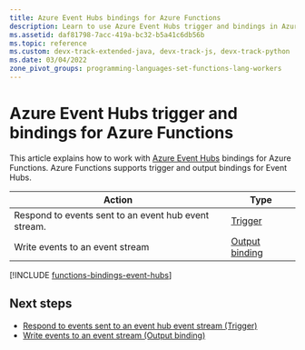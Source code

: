 ```yaml
---
title: Azure Event Hubs bindings for Azure Functions
description: Learn to use Azure Event Hubs trigger and bindings in Azure Functions.
ms.assetid: daf81798-7acc-419a-bc32-b5a41c6db56b
ms.topic: reference
ms.custom: devx-track-extended-java, devx-track-js, devx-track-python
ms.date: 03/04/2022
zone_pivot_groups: programming-languages-set-functions-lang-workers
---
```


# Azure Event Hubs trigger and bindings for Azure Functions

This article explains how to work with [Azure Event Hubs](../event-hubs/event-hubs-about.md) bindings for Azure Functions. Azure Functions supports trigger and output bindings for Event Hubs.

| Action | Type |
|--------|------|
| Respond to events sent to an event hub event stream. | [Trigger](./functions-bindings-event-hubs-trigger.md) |
| Write events to an event stream | [Output binding](./functions-bindings-event-hubs-output.md) |

[!INCLUDE [functions-bindings-event-hubs](../../includes/functions-bindings-event-hubs.md)]

## Next steps

- [Respond to events sent to an event hub event stream (Trigger)](./functions-bindings-event-hubs-trigger.md)
- [Write events to an event stream (Output binding)](./functions-bindings-event-hubs-output.md)

